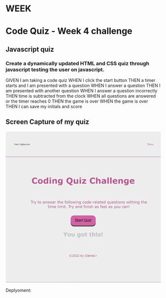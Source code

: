 # WEEK 

# Code Quiz - Week 4 challenge
<h2>Javascript quiz</h2>
<p>
    <h3>Create a dynamically updated HTML and CSS quiz through javascript testing the user on javascript.</h3>
 GIVEN I am taking a code quiz
WHEN I click the start button
THEN a timer starts and I am presented with a question
WHEN I answer a question
THEN I am presented with another question
WHEN I answer a question incorrectly
THEN time is subtracted from the clock
WHEN all questions are answered or the timer reaches 0
THEN the game is over
WHEN the game is over
THEN I can save my initials and score
</p>
<h2> Screen Capture of my quiz </h2>
<img src="./assets/imgs/screenCap.png" /> 

Deplyoment: 
